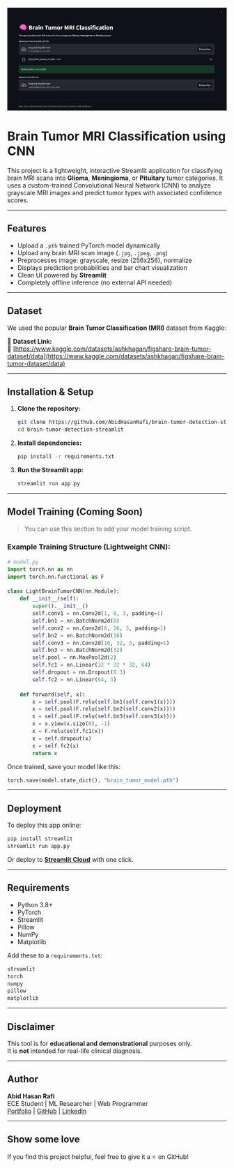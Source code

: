 ![header](https://raw.githubusercontent.com/AbidHasanRafi/brain-tumor-detection-streamlit/main/header.png) 

# Brain Tumor MRI Classification using CNN

This project is a lightweight, interactive Streamlit application for classifying brain MRI scans into **Glioma**, **Meningioma**, or **Pituitary** tumor categories. It uses a custom-trained Convolutional Neural Network (CNN) to analyze grayscale MRI images and predict tumor types with associated confidence scores.

---

## Features

- Upload a `.pth` trained PyTorch model dynamically
- Upload any brain MRI scan image (`.jpg`, `.jpeg`, `.png`)
- Preprocesses image: grayscale, resize (256x256), normalize
- Displays prediction probabilities and bar chart visualization
- Clean UI powered by **Streamlit**
- Completely offline inference (no external API needed)

---

## Dataset

We used the popular **Brain Tumor Classification (MRI)** dataset from Kaggle:

📂 **Dataset Link:**  
🔗 [https://www.kaggle.com/datasets/ashkhagan/figshare-brain-tumor-dataset/data](https://www.kaggle.com/datasets/ashkhagan/figshare-brain-tumor-dataset/data)

---

## Installation & Setup

1. **Clone the repository:**
   ```bash
   git clone https://github.com/AbidHasanRafi/brain-tumor-detection-streamlit.git
   cd brain-tumor-detection-streamlit
   ```

2. **Install dependencies:**
   ```bash
   pip install -r requirements.txt
   ```

3. **Run the Streamlit app:**
   ```bash
   streamlit run app.py
   ```

---

## Model Training (Coming Soon)

> You can use this section to add your model training script.

### Example Training Structure (Lightweight CNN):

```python
# model.py
import torch.nn as nn
import torch.nn.functional as F

class LightBrainTumorCNN(nn.Module):
    def __init__(self):
        super().__init__()
        self.conv1 = nn.Conv2d(1, 8, 3, padding=1)
        self.bn1 = nn.BatchNorm2d(8)
        self.conv2 = nn.Conv2d(8, 16, 3, padding=1)
        self.bn2 = nn.BatchNorm2d(16)
        self.conv3 = nn.Conv2d(16, 32, 3, padding=1)
        self.bn3 = nn.BatchNorm2d(32)
        self.pool = nn.MaxPool2d(2)
        self.fc1 = nn.Linear(32 * 32 * 32, 64)
        self.dropout = nn.Dropout(0.3)
        self.fc2 = nn.Linear(64, 3)

    def forward(self, x):
        x = self.pool(F.relu(self.bn1(self.conv1(x))))
        x = self.pool(F.relu(self.bn2(self.conv2(x))))
        x = self.pool(F.relu(self.bn3(self.conv3(x))))
        x = x.view(x.size(0), -1)
        x = F.relu(self.fc1(x))
        x = self.dropout(x)
        x = self.fc2(x)
        return x
```

Once trained, save your model like this:

```python
torch.save(model.state_dict(), "brain_tumor_model.pth")
```

---

## Deployment

To deploy this app online:

```bash
pip install streamlit
streamlit run app.py
```

Or deploy to **[Streamlit Cloud](https://streamlit.io/cloud)** with one click.

---

## Requirements

- Python 3.8+
- PyTorch
- Streamlit
- Pillow
- NumPy
- Matplotlib

Add these to a `requirements.txt`:

```txt
streamlit
torch
numpy
pillow
matplotlib
```

---

## Disclaimer

This tool is for **educational and demonstrational** purposes only.  
It is **not** intended for real-life clinical diagnosis.

---

## Author

**Abid Hasan Rafi**  
ECE Student | ML Researcher | Web Programmer  
[Portfolio](https://abidhasarafi.github.io) | [GitHub](https://github.com/AbidHasanRafi) | [LinkedIn](https://linkedin.com/in/abidhasanrafi)

---

## Show some love

If you find this project helpful, feel free to give it a ⭐ on GitHub!
